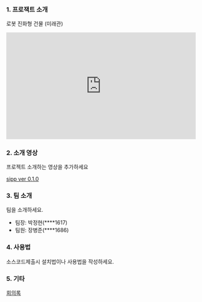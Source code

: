 ### 1. 프로잭트 소개

로봇 진화형 건물 (미래관)



<div style="position: relative; overflow: hidden; padding-top: 56.25%;"><iframe src="https://share.synthesia.io/embeds/videos/c3633c3b-e10c-495e-8d16-4cd60f616770" loading="lazy" title="Synthesia video player - Your AI video" allow="encrypted-media; fullscreen;" style="position: absolute; width: 100%; height: 100%; top: 0; left: 0; border: none; padding: 0; margin: 0; overflow:hidden;"></iframe></div>

### 2. 소개 영상

프로젝트 소개하는 영상을 추가하세요

[sipp ver 0.1.0](Assets/1686/Videos/sipp%20ver%200.1.0%202%20robots.mov)

### 3. 팀 소개

팀을 소개하세요.

- 팀장: 박정현(****1617)
- 팀원: 장병준(****1686)

### 4. 사용법

소스코드제출시 설치법이나 사용법을 작성하세요.

### 5. 기타

[회의록](https://docs.google.com/document/d/1Jag0lyQDvFNUKjmpU1_TOHbEmVOhvqhIF1oz9uKTGSA/edit?usp=sharing)

